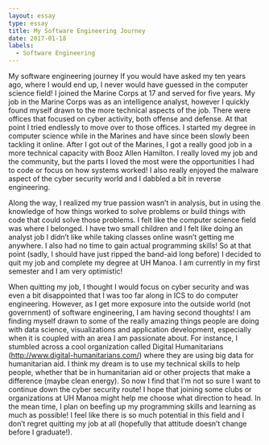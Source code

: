 ```yaml
---
layout: essay
type: essay
title: My Software Engineering Journey
date: 2017-01-18
labels:
  - Software Engineering
---
```


My software engineering journey If you would have asked my ten years ago, where I would end up, I never would have guessed in the computer science field! I joined the Marine Corps at 17 and served for five years. My job in the Marine Corps was as an intelligence analyst, however I quickly found myself drawn to the more technical aspects of the job. There were offices that focused on cyber activity, both offense and defense. At that point I tried endlessly to move over to those offices. I started my degree in computer science while in the Marines and have since been slowly been tackling it online. After I got out of the Marines, I got a really good job in a more technical capacity with Booz Allen Hamilton. I really loved my job and the community, but the parts I loved the most were the opportunities I had to code or focus on how systems worked! I also really enjoyed the malware aspect of the cyber security world and I dabbled a bit in reverse engineering.

Along the way, I realized my true passion wasn’t in analysis, but in using the knowledge of how things worked to solve problems or build things with code that could solve those problems. I felt like the computer science field was where I belonged. I have two small children and I felt like doing an analyst job I didn’t like while taking classes online wasn’t getting me anywhere. I also had no time to gain actual programming skills! So at that point (sadly, I should have just ripped the band-aid long before) I decided to quit my job and complete my degree at UH Manoa. I am currently in my first semester and I am very optimistic!  

When quitting my job, I thought I would focus on cyber security and was even a bit disappointed that I was too far along in ICS to do computer engineering.  However, as I get more exposure into the outside world (not government) of software engineering, I am having second thoughts! I am finding myself drawn to some of the really amazing things people are doing with data science, visualizations and application development, especially when it is coupled with an area I am passionate about.  For instance, I stumbled across a cool organization called Digital Humanitarians (http://www.digital-humanitarians.com/) where they are using big data for humanitarian aid. I think my dream is to use my technical skills to help people, whether that be in humanitarian aid or other projects that make a difference (maybe clean energy). So now I find that I’m not so sure I want to continue down the cyber security route! I hope that joining some clubs or organizations at UH Manoa might help me choose what direction to head. In the mean time, I plan on beefing up my programming skills and learning as much as possible! I feel like there is so much potential in this field and I don’t regret quitting my job at all (hopefully that attitude doesn’t change before I graduate!).


